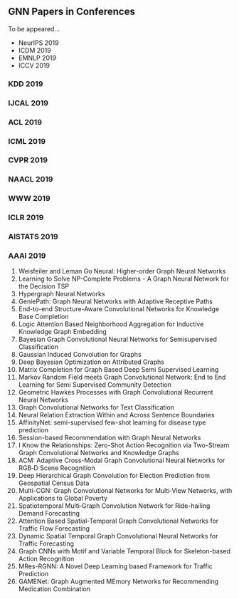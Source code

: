 ## GNN Papers in Conferences

To be appeared...

* NeurIPS 2019
* ICDM 2019
* EMNLP 2019
* ICCV 2019

### KDD 2019
### IJCAL 2019
### ACL 2019
### ICML 2019
### CVPR 2019
### NAACL 2019
### WWW 2019
### ICLR 2019
### AISTATS 2019
### AAAI 2019
1. Weisfeiler and Leman Go Neural: Higher-order Graph Neural Networks
1. Learning to Solve NP-Complete Problems - A Graph Neural Network for the Decision TSP
1. Hypergraph Neural Networks
1. GeniePath: Graph Neural Networks with Adaptive Receptive Paths
1. End-to-end Structure-Aware Convolutional Networks for Knowledge Base Completion
1. Logic Attention Based Neighborhood Aggregation for Inductive Knowledge Graph Embedding
1. Bayesian Graph Convolutional Neural Networks for Semisupervised Classification
1. Gaussian Induced Convolution for Graphs
1. Deep Bayesian Optimization on Attributed Graphs
1. Matrix Completion for Graph Based Deep Semi Supervised Learning
1. Markov Random Field meets Graph Convolutional Network: End to End Learning for Semi Supervised Community Detection
1. Geometric Hawkes Processes with Graph Convolutional Recurrent Neural Networks
1. Graph Convolutional Networks for Text Classification
1. Neural Relation Extraction Within and Across Sentence Boundaries
1. AffinityNet: semi-supervised few-shot learning for disease type prediction
1. Session-based Recommendation with Graph Neural Networks
1. I Know the Relationships: Zero-Shot Action Recognition via Two-Stream Graph Convolutional Networks and Knowledge Graphs
1. ACM: Adaptive Cross-Modal Graph Convolutional Neural Networks for RGB‐D Scene Recognition
1. Deep Hierarchical Graph Convolution for Election Prediction from Geospatial Census Data
1. Multi-CGN: Graph Convolutional Networks for Multi‐View Networks, with Applications to Global Poverty
1. Spatiotemporal Multi‐Graph Convolution Network for Ride-hailing Demand Forecasting
1. Attention Based Spatial-Temporal Graph Convolutional Networks for Traffic Flow Forecasting
1. Dynamic Spatial Temporal Graph Convolutional Neural Networks for Traffic Forecasting
1. Graph CNNs with Motif and Variable Temporal Block for Skeleton-based Action Recognition
1. MRes-RGNN: A Novel Deep Learning based Framework for Traffic Prediction
1. GAMENet: Graph Augmented MEmory Networks for Recommending Medication Combination